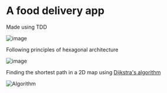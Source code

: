 # A food delivery app

Made using TDD

![image](https://user-images.githubusercontent.com/64210341/168487528-5fdb4322-bc82-4195-9a7d-a60c14685b34.png)

Following principles of hexagonal architecture

![image](https://user-images.githubusercontent.com/64210341/168487484-2afa41e4-f7e9-4b04-9b6b-01eb2fe77f29.png)

Finding the shortest path in a 2D map using [Dijkstra's algorithm](https://en.wikipedia.org/wiki/Dijkstra%27s_algorithm)

![Algorithm](https://en.wikipedia.org/wiki/Dijkstra%27s_algorithm#/media/File:Dijkstras_progress_animation.gif)
